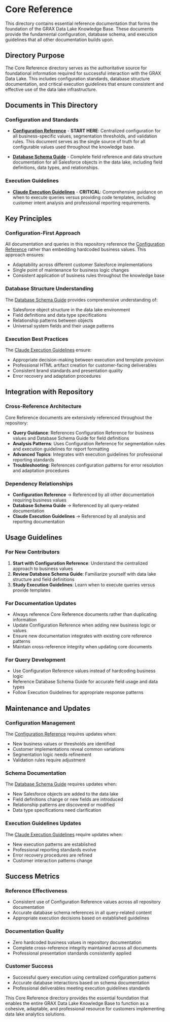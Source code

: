 # Core Reference

This directory contains essential reference documentation that forms the foundation of the GRAX Data Lake Knowledge Base. These documents provide the fundamental configuration, database schema, and execution guidelines that all other documentation builds upon.

## Directory Purpose

The Core Reference directory serves as the authoritative source for foundational information required for successful interaction with the GRAX Data Lake. This includes configuration standards, database structure documentation, and critical execution guidelines that ensure consistent and effective use of the data lake infrastructure.

## Documents in This Directory

### Configuration and Standards

- **[Configuration Reference](configuration-reference.md)** - **START HERE**: Centralized configuration for all business-specific values, segmentation thresholds, and validation rules. This document serves as the single source of truth for all configurable values used throughout the knowledge base.

- **[Database Schema Guide](database-schema-guide.md)** - Complete field reference and data structure documentation for all Salesforce objects in the data lake, including field definitions, data types, and relationships.

### Execution Guidelines

- **[Claude Execution Guidelines](claude-execution-guidelines.md)** - **CRITICAL**: Comprehensive guidance on when to execute queries versus providing code templates, including customer intent analysis and professional reporting requirements.

## Key Principles

### Configuration-First Approach

All documentation and queries in this repository reference the [Configuration Reference](configuration-reference.md) rather than embedding hardcoded business values. This approach ensures:

- Adaptability across different customer Salesforce implementations
- Single point of maintenance for business logic changes
- Consistent application of business rules throughout the knowledge base

### Database Structure Understanding

The [Database Schema Guide](database-schema-guide.md) provides comprehensive understanding of:

- Salesforce object structure in the data lake environment
- Field definitions and data type specifications
- Relationship patterns between objects
- Universal system fields and their usage patterns

### Execution Best Practices

The [Claude Execution Guidelines](claude-execution-guidelines.md) ensure:

- Appropriate decision-making between execution and template provision
- Professional HTML artifact creation for customer-facing deliverables
- Consistent brand standards and presentation quality
- Error recovery and adaptation procedures

## Integration with Repository

### Cross-Reference Architecture

Core Reference documents are extensively referenced throughout the repository:

- **Query Guidance**: References Configuration Reference for business values and Database Schema Guide for field definitions
- **Analysis Patterns**: Uses Configuration Reference for segmentation rules and execution guidelines for report formatting
- **Advanced Topics**: Integrates with execution guidelines for professional reporting standards
- **Troubleshooting**: References configuration patterns for error resolution and adaptation procedures

### Dependency Relationships

- **Configuration Reference** → Referenced by all other documentation requiring business values
- **Database Schema Guide** → Referenced by all query-related documentation
- **Claude Execution Guidelines** → Referenced by all analysis and reporting documentation

## Usage Guidelines

### For New Contributors

1. **Start with Configuration Reference**: Understand the centralized approach to business values
1. **Review Database Schema Guide**: Familiarize yourself with data lake structure and field definitions
1. **Study Execution Guidelines**: Learn when to execute queries versus provide templates

### For Documentation Updates

- Always reference Core Reference documents rather than duplicating information
- Update Configuration Reference when adding new business logic or values
- Ensure new documentation integrates with existing core reference patterns
- Maintain cross-reference integrity when updating core documents

### For Query Development

- Use Configuration Reference values instead of hardcoding business logic
- Reference Database Schema Guide for accurate field usage and data types
- Follow Execution Guidelines for appropriate response patterns

## Maintenance and Updates

### Configuration Management

The [Configuration Reference](configuration-reference.md) requires updates when:

- New business values or thresholds are identified
- Customer implementations reveal common variations
- Segmentation logic needs refinement
- Validation rules require adjustment

### Schema Documentation

The [Database Schema Guide](database-schema-guide.md) requires updates when:

- New Salesforce objects are added to the data lake
- Field definitions change or new fields are introduced
- Relationship patterns are discovered or modified
- Data type specifications need clarification

### Execution Guidelines Updates

The [Claude Execution Guidelines](claude-execution-guidelines.md) require updates when:

- New execution patterns are established
- Professional reporting standards evolve
- Error recovery procedures are refined
- Customer interaction patterns change

## Success Metrics

### Reference Effectiveness

- Consistent use of Configuration Reference values across all repository documentation
- Accurate database schema references in all query-related content
- Appropriate execution decisions based on established guidelines

### Documentation Quality

- Zero hardcoded business values in repository documentation
- Complete cross-reference integrity maintained across all documents
- Professional presentation standards consistently applied

### Customer Success

- Successful query execution using centralized configuration patterns
- Accurate database interactions based on schema documentation
- Professional deliverables meeting execution guidelines standards

This Core Reference directory provides the essential foundation that enables the entire GRAX Data Lake Knowledge Base to function as a cohesive, adaptable, and professional resource for customers implementing data lake analytics solutions.
